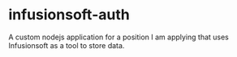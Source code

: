 # infusionsoft-auth
A custom nodejs application for a position I am applying that uses Infusionsoft as a tool to store data.
